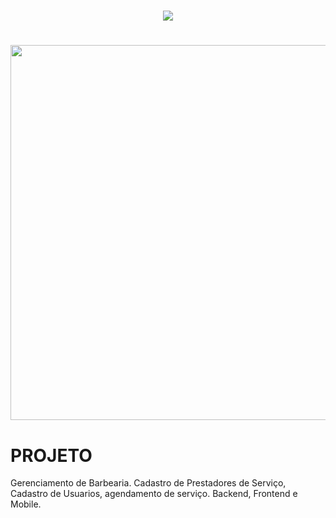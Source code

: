 
<h1 align="center">
    <img src="https://ik.imagekit.io/rxviwb8znr/logo_KT3KZKBB8.svg">
</h1>
<h1 align="center"> <img width=600 src="https://media.giphy.com/media/Phg6iv2R2t2wKKnbKJ/giphy.gif" ></h1>

# PROJETO

Gerenciamento de Barbearia. Cadastro de Prestadores de Serviço, Cadastro de Usuarios, agendamento de serviço.
Backend, Frontend e Mobile.

